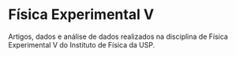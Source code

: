 # Física Experimental V

Artigos, dados e análise de dados realizados na disciplina de Física Experimental V do Instituto de Física da USP.
